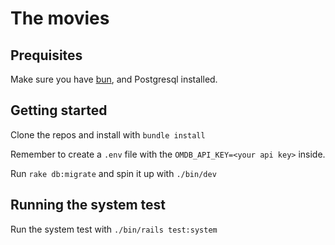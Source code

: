 # The movies

## Prequisites

Make sure you have [bun](https://bun.sh/), and Postgresql installed.

## Getting started

Clone the repos and install with ``` bundle install ```

Remember to create a ``` .env ``` file with the ``` OMDB_API_KEY=<your api key> ``` inside.

Run ``` rake db:migrate ``` and spin it up with ``` ./bin/dev ```

## Running the system test

Run the system test with ``` ./bin/rails test:system ```
